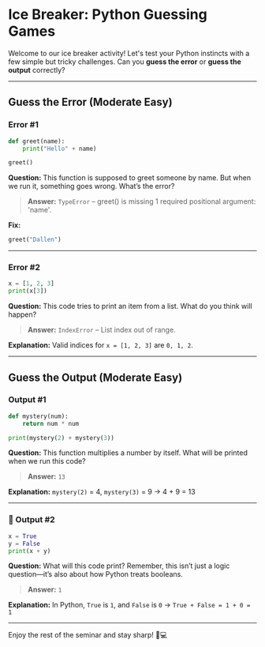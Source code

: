 # Ice Breaker: Python Guessing Games

Welcome to our ice breaker activity! Let's test your Python instincts with a few simple but tricky challenges.
Can you **guess the error** or **guess the output** correctly?

---

## Guess the Error (Moderate Easy)

### Error #1

```python
def greet(name):
    print("Hello" + name)

greet()
```

**Question:** This function is supposed to greet someone by name. But when we run it, something goes wrong. What’s the error?

> **Answer:** `TypeError` – greet() is missing 1 required positional argument: 'name'.

**Fix:**

```python
greet("Dallen")
```

---

### Error #2

```python
x = [1, 2, 3]
print(x[3])
```

**Question:** This code tries to print an item from a list. What do you think will happen?

> **Answer:** `IndexError` – List index out of range.

**Explanation:** Valid indices for `x = [1, 2, 3]` are `0, 1, 2`.

---

## Guess the Output (Moderate Easy)

### Output #1

```python
def mystery(num):
    return num * num

print(mystery(2) + mystery(3))
```

**Question:** This function multiplies a number by itself. What will be printed when we run this code?

> **Answer:** `13`

**Explanation:** `mystery(2)` = 4, `mystery(3)` = 9 → 4 + 9 = 13

---

### 🧠 Output #2

```python
x = True
y = False
print(x + y)
```

**Question:** What will this code print? Remember, this isn’t just a logic question—it’s also about how Python treats booleans.

> **Answer:** `1`

**Explanation:** In Python, `True` is `1`, and `False` is `0` → `True + False = 1 + 0 = 1`

---

Enjoy the rest of the seminar and stay sharp! 🧠💻
